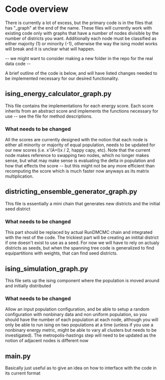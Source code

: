 # Code overview
There is currently a lot of excess, but the primary code is in the files that has "_graph" at the end of the name. These files will currently work with existing code only with graphs that have a number of nodes divisible by the number of districts you want. Additionally each node must be classified as either majority (1) or minority (-1), otherwise the way the ising model works will break and it is unclear what will happen. 

-- we might want to consider making a new folder in the repo for the real data code -- 


A brief outline of the code is below, and will have listed changes needed to be implemented necessary for our desired functionality.

## ising_energy_calculator_graph.py
This file contains the implementations for each energy score. Each score inherits from an abstract score and implements the functions necessary for use -- see the file for method descriptions. 

 ### What needs to be changed
 All the scores are currently designed with the notion that each node is either all minority or majority of equal population, needs to be updated for our new scores (i.e. x'(A+I)x / 2, happy capy, etc). Note that the current node makes reference to swapping two nodes, which no longer makes sense, but what may make sense is evaluating the delta in population and how that effects the score -- but this might not be any more efficient than recomputing the score which is much faster now anyways as its matrix multiplication. 

 ## districting_ensemble_generator_graph.py
 This file is essentially a mini chain that generates new districts and the initial seed district

 ### What needs to be changed
 This part should be replaced by actual RunDMCMC chain and integrated with the rest of the code. The trickiest part will be creating an initital district if one doesn't exist to use as a seed. For now we will have to rely on actualy districts as seeds, but when the spanning tree code is generalized to find equipartitions with weights, that can find seed districts. 

 ## ising_simulation_graph.py
 This file sets up the ising component where the population is moved around and initially distributed

 ### What needs to be changed
 Allow an input population configuration, and be able to setup a random configuration with nonbinary data and non uniform population, so you should have the number of each population at each node, although you will only be able to run ising on two populations at a time (unless if you use a nonbinary energy metric, might be able to vary all clusters but needs to be investigated). The metropolis-hastings step will need to be updated as the notion of adjacent nodes is different now

 ## main.py

 Basically just useful as to give an idea on how to interface with the code in its current format


